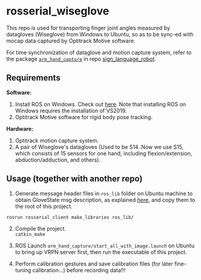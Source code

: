 # rosserial_wiseglove

This repo is used for transporting finger joint angles measured by datagloves (Wiseglove) from Windows to Ubuntu, so as to be sync-ed with mocap data captured by Optitrack Motive software.  

For time synchronization of dataglove and motion capture system, refer to the package [```arm_hand_capture```](https://github.com/liangyuwei/sign_language_robot/tree/master/arm_hand_capture) in repo [sign_language_robot](https://github.com/liangyuwei/sign_language_robot).

 
## Requirements
**Software:**  
1. Install ROS on Windows. Check out [here](http://wiki.ros.org/Installation/Windows). Note that installing ROS on Windows requires the installation of VS2019.
2. Optitrack Motive software for rigid body pose tracking.

**Hardware:**  
1. Optitrack motion capture system.
2. A pair of Wiseglove's datagloves (Used to be S14. Now we use S15, which consists of 15 sensors for one hand, including flexion/extension, abduction/adduction, and others).

 
## Usage (together with another repo)
1. Generate message header files in ```ros_lib``` folder on Ubuntu machine to obtain GloveState msg description, as explained [here](http://wiki.ros.org/rosserial/Tutorials/Adding%20Other%20Messages), and copy them to the root of this project.
```
rosrun rosserial_client make_libraries ros_lib/
```


2. Compile the project.  
```catkin_make```


3. ROS Launch ```arm_hand_capture/start_all_with_image.launch``` on Ubuntu to bring up VRPN server first, then run the executable of this project.


4. Perform calibration gestures and save calibration files (for later fine-tuning calibration...) before recording data!!!
